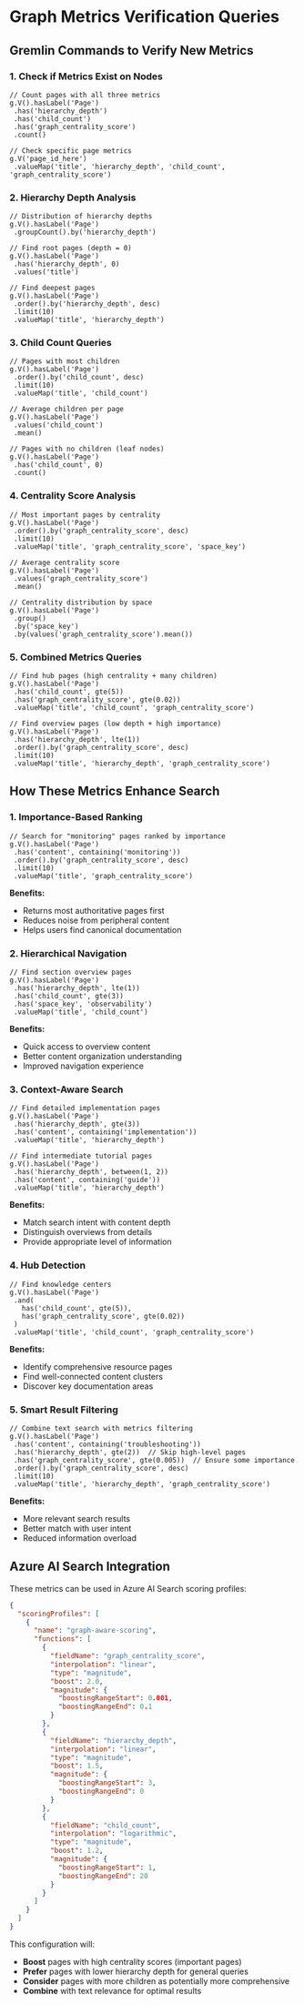 # Graph Metrics Verification Queries

## Gremlin Commands to Verify New Metrics

### 1. Check if Metrics Exist on Nodes

```gremlin
// Count pages with all three metrics
g.V().hasLabel('Page')
 .has('hierarchy_depth')
 .has('child_count')
 .has('graph_centrality_score')
 .count()

// Check specific page metrics
g.V('page_id_here')
 .valueMap('title', 'hierarchy_depth', 'child_count', 'graph_centrality_score')
```

### 2. Hierarchy Depth Analysis

```gremlin
// Distribution of hierarchy depths
g.V().hasLabel('Page')
 .groupCount().by('hierarchy_depth')

// Find root pages (depth = 0)
g.V().hasLabel('Page')
 .has('hierarchy_depth', 0)
 .values('title')

// Find deepest pages
g.V().hasLabel('Page')
 .order().by('hierarchy_depth', desc)
 .limit(10)
 .valueMap('title', 'hierarchy_depth')
```

### 3. Child Count Queries

```gremlin
// Pages with most children
g.V().hasLabel('Page')
 .order().by('child_count', desc)
 .limit(10)
 .valueMap('title', 'child_count')

// Average children per page
g.V().hasLabel('Page')
 .values('child_count')
 .mean()

// Pages with no children (leaf nodes)
g.V().hasLabel('Page')
 .has('child_count', 0)
 .count()
```

### 4. Centrality Score Analysis

```gremlin
// Most important pages by centrality
g.V().hasLabel('Page')
 .order().by('graph_centrality_score', desc)
 .limit(10)
 .valueMap('title', 'graph_centrality_score', 'space_key')

// Average centrality score
g.V().hasLabel('Page')
 .values('graph_centrality_score')
 .mean()

// Centrality distribution by space
g.V().hasLabel('Page')
 .group()
 .by('space_key')
 .by(values('graph_centrality_score').mean())
```

### 5. Combined Metrics Queries

```gremlin
// Find hub pages (high centrality + many children)
g.V().hasLabel('Page')
 .has('child_count', gte(5))
 .has('graph_centrality_score', gte(0.02))
 .valueMap('title', 'child_count', 'graph_centrality_score')

// Find overview pages (low depth + high importance)
g.V().hasLabel('Page')
 .has('hierarchy_depth', lte(1))
 .order().by('graph_centrality_score', desc)
 .limit(10)
 .valueMap('title', 'hierarchy_depth', 'graph_centrality_score')
```

## How These Metrics Enhance Search

### 1. **Importance-Based Ranking**
```gremlin
// Search for "monitoring" pages ranked by importance
g.V().hasLabel('Page')
 .has('content', containing('monitoring'))
 .order().by('graph_centrality_score', desc)
 .limit(10)
 .valueMap('title', 'graph_centrality_score')
```

**Benefits:**
- Returns most authoritative pages first
- Reduces noise from peripheral content
- Helps users find canonical documentation

### 2. **Hierarchical Navigation**
```gremlin
// Find section overview pages
g.V().hasLabel('Page')
 .has('hierarchy_depth', lte(1))
 .has('child_count', gte(3))
 .has('space_key', 'observability')
 .valueMap('title', 'child_count')
```

**Benefits:**
- Quick access to overview content
- Better content organization understanding
- Improved navigation experience

### 3. **Context-Aware Search**
```gremlin
// Find detailed implementation pages
g.V().hasLabel('Page')
 .has('hierarchy_depth', gte(3))
 .has('content', containing('implementation'))
 .valueMap('title', 'hierarchy_depth')

// Find intermediate tutorial pages
g.V().hasLabel('Page')
 .has('hierarchy_depth', between(1, 2))
 .has('content', containing('guide'))
 .valueMap('title', 'hierarchy_depth')
```

**Benefits:**
- Match search intent with content depth
- Distinguish overviews from details
- Provide appropriate level of information

### 4. **Hub Detection**
```gremlin
// Find knowledge centers
g.V().hasLabel('Page')
 .and(
   has('child_count', gte(5)),
   has('graph_centrality_score', gte(0.02))
 )
 .valueMap('title', 'child_count', 'graph_centrality_score')
```

**Benefits:**
- Identify comprehensive resource pages
- Find well-connected content clusters
- Discover key documentation areas

### 5. **Smart Result Filtering**
```gremlin
// Combine text search with metrics filtering
g.V().hasLabel('Page')
 .has('content', containing('troubleshooting'))
 .has('hierarchy_depth', gte(2))  // Skip high-level pages
 .has('graph_centrality_score', gte(0.005))  // Ensure some importance
 .order().by('graph_centrality_score', desc)
 .limit(10)
 .valueMap('title', 'hierarchy_depth', 'graph_centrality_score')
```

**Benefits:**
- More relevant search results
- Better match with user intent
- Reduced information overload

## Azure AI Search Integration

These metrics can be used in Azure AI Search scoring profiles:

```json
{
  "scoringProfiles": [
    {
      "name": "graph-aware-scoring",
      "functions": [
        {
          "fieldName": "graph_centrality_score",
          "interpolation": "linear",
          "type": "magnitude",
          "boost": 2.0,
          "magnitude": {
            "boostingRangeStart": 0.001,
            "boostingRangeEnd": 0.1
          }
        },
        {
          "fieldName": "hierarchy_depth",
          "interpolation": "linear",
          "type": "magnitude",
          "boost": 1.5,
          "magnitude": {
            "boostingRangeStart": 3,
            "boostingRangeEnd": 0
          }
        },
        {
          "fieldName": "child_count",
          "interpolation": "logarithmic",
          "type": "magnitude",
          "boost": 1.2,
          "magnitude": {
            "boostingRangeStart": 1,
            "boostingRangeEnd": 20
          }
        }
      ]
    }
  ]
}
```

This configuration will:
- **Boost** pages with high centrality scores (important pages)
- **Prefer** pages with lower hierarchy depth for general queries
- **Consider** pages with more children as potentially more comprehensive
- **Combine** with text relevance for optimal results